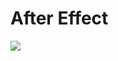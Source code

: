 # After Effect


![](https://github.com/TanguyHerbron/Adobe/blob/master/AfterEffect/Plexus/Plexus_Readme/plexusGithub_Example.gif)
